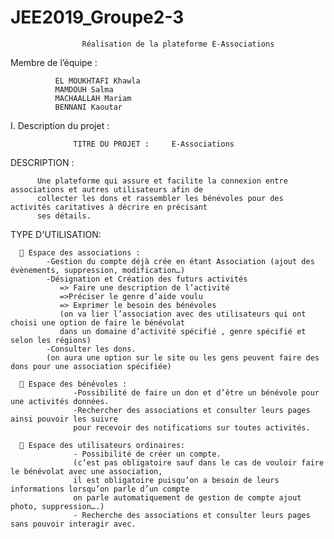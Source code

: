 # JEE2019_Groupe2-3
                    Réalisation de la plateforme E-Associations
                    
Membre de l’équipe :

              EL MOUKHTAFI Khawla             
              MAMDOUH Salma             
              MACHAALLAH Mariam              
              BENNANI Kaoutar
              
I.	Description du projet :

                  TITRE DU PROJET :     E-Associations

DESCRIPTION :

          Une plateforme qui assure et facilite la connexion entre associations et autres utilisateurs afin de 
          collecter les dons et rassembler les bénévoles pour des activités caritatives à décrire en précisant 
          ses détails.
          
TYPE D'UTILISATION:

      	Espace des associations :
            -Gestion du compte déjà crée en étant Association (ajout des évènements, suppression, modification…)
            -Désignation et Création des futurs activités
               => Faire une description de l’activité 
               =>Préciser le genre d’aide voulu 
               => Exprimer le besoin des bénévoles
               (on va lier l’association avec des utilisateurs qui ont choisi une option de faire le bénévolat 
               dans un domaine d’activité spécifié , genre spécifié et selon les régions)
            -Consulter les dons.
            (on aura une option sur le site ou les gens peuvent faire des dons pour une association spécifiée)

      	Espace des bénévoles :
                  -Possibilité de faire un don et d’être un bénévole pour une activités données.
                  -Rechercher des associations et consulter leurs pages ainsi pouvoir les suivre 
                  pour recevoir des notifications sur toutes activités.

      	Espace des utilisateurs ordinaires:
                  - Possibilité de créer un compte. 
                  (c’est pas obligatoire sauf dans le cas de vouloir faire le bénévolat avec une association,
                  il est obligatoire puisqu’on a besoin de leurs informations lorsqu’on parle d’un compte 
                  on parle automatiquement de gestion de compte ajout photo, suppression….)
                  - Recherche des associations et consulter leurs pages sans pouvoir interagir avec.

